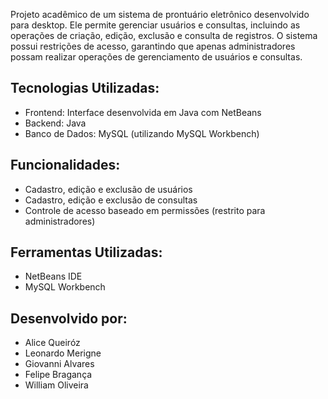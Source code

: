 Projeto acadêmico de um sistema de prontuário eletrônico desenvolvido para desktop. Ele permite gerenciar usuários e consultas, incluindo as operações de criação, edição, exclusão e consulta de registros. O sistema possui restrições de acesso, garantindo que apenas administradores possam realizar operações de gerenciamento de usuários e consultas.

## Tecnologias Utilizadas:

- Frontend: Interface desenvolvida em Java com NetBeans
- Backend: Java
- Banco de Dados: MySQL (utilizando MySQL Workbench)

## Funcionalidades:

- Cadastro, edição e exclusão de usuários
- Cadastro, edição e exclusão de consultas
- Controle de acesso baseado em permissões (restrito para administradores)

## Ferramentas Utilizadas:

- NetBeans IDE
- MySQL Workbench

## Desenvolvido por:

- Alice Queiróz
- Leonardo Merigne
- Giovanni Alvares
- Felipe Bragança
- William Oliveira
